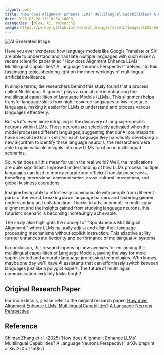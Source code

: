 ```yaml
---
layout: post
title: "How does Alignment Enhance LLMs' Multilingual Capabilities? A Language Neurons Perspective"
date: 2025-05-28 17:10:54 +0000
categories: [blog, AI, research]
image: https://porkpy.github.io/research_blogger/assets/images/2025-05-28-95a4152d.png
---
```

![AI Generated Image](https://porkpy.github.io/research_blogger/assets/images/2025-05-28-95a4152d.png)

Have you ever wondered how language models like Google Translate or Siri are able to understand and translate multiple languages with such ease? A recent scientific paper titled "How does Alignment Enhance LLMs' Multilingual Capabilities? A Language Neurons Perspective" delves into this fascinating topic, shedding light on the inner workings of multilingual artificial intelligence.

In simple terms, the researchers behind this study found that a process called Multilingual Alignment plays a crucial role in enhancing the multilingual capabilities of Language Models (LLMs). This alignment helps transfer language skills from high-resource languages to low-resource languages, making it easier for LLMs to understand and process various languages effectively.

But what's even more intriguing is the discovery of language-specific neurons within LLMs. These neurons are selectively activated when the model processes different languages, suggesting that our AI counterparts have specialized brain cells for each language they handle. By developing a new algorithm to identify these language neurons, the researchers were able to gain valuable insights into how LLMs function in multilingual scenarios.

So, what does all this mean for us in the real world? Well, the implications are quite significant. Improved understanding of how LLMs process multiple languages can lead to more accurate and efficient translation services, benefiting international communication, cross-cultural interactions, and global business operations.

Imagine being able to effortlessly communicate with people from different parts of the world, breaking down language barriers and fostering greater understanding and collaboration. Thanks to advancements in multilingual alignment and the insights gained from studying language neurons, this futuristic scenario is becoming increasingly achievable.

The study also highlights the concept of "Spontaneous Multilingual Alignment," where LLMs naturally adjust and align their language processing mechanisms without explicit instruction. This adaptive ability further enhances the flexibility and performance of multilingual AI systems.

In conclusion, this research opens up new avenues for enhancing the multilingual capabilities of Language Models, paving the way for more sophisticated and accurate language processing technologies. Who knows, maybe one day we'll have AI assistants that can effortlessly switch between languages just like a polyglot expert. The future of multilingual communication certainly looks bright!

## Original Research Paper
For more details, please refer to the original research paper:
[How does Alignment Enhance LLMs' Multilingual Capabilities? A Language Neurons Perspective](http://arxiv.org/abs/2505.21505v1)

## Reference
Shimao Zhang et al. (2025) 'How does Alignment Enhance LLMs' Multilingual Capabilities? A Language Neurons Perspective', arXiv preprint arXiv:2505.21505v1.
